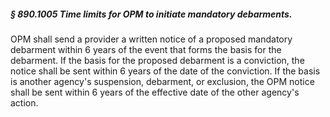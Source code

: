##### § 890.1005 Time limits for OPM to initiate mandatory debarments. #####

OPM shall send a provider a written notice of a proposed mandatory debarment within 6 years of the event that forms the basis for the debarment. If the basis for the proposed debarment is a conviction, the notice shall be sent within 6 years of the date of the conviction. If the basis is another agency's suspension, debarment, or exclusion, the OPM notice shall be sent within 6 years of the effective date of the other agency's action.